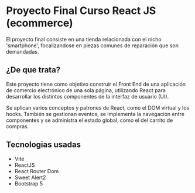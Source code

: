 # Proyecto Final Curso React JS (ecommerce)

El proyecto final consiste en una tienda relacionada con el nicho 'smartphone', focalizandose en piezas comunes de reparación que son demandadas.

## ¿De que trata?

Este proyecto tiene como objetivo construir el Front End de una aplicación de comercio electrónico de una sola página, utilizando React para desarrollar los distintos componentes de la interfaz de usuario (UI).

Se aplican varios conceptos y patrones de React, como el DOM virtual y los hooks. También se gestionan eventos, se implementa la navegación entre componentes y se administra el estado global, como el del carrito de compras.

## Tecnologias usadas

- Vite
- ReactJS
- React Router Dom
- Sweet Alert2
- Bootstrap 5